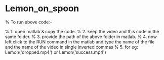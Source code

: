 # Lemon_on_spoon

% To run above code:-

% 1. open matlab & copy the code.
% 2. keep the video and this code in the same folder.
% 3. provide the path of the above folder in matlab.
% 4. now left click to the RUN command in the matlab and type the name of the file and the name of the video in single inverted commas
% 5. for eg: Lemon('dropped.mp4') or Lemon('success.mp4')
